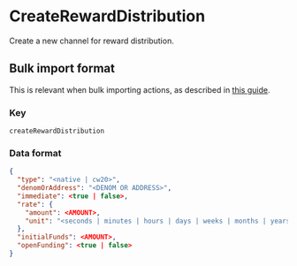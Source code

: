 # CreateRewardDistribution

Create a new channel for reward distribution.

## Bulk import format

This is relevant when bulk importing actions, as described in [this
guide](https://github.com/DA0-DA0/dao-dao-ui/wiki/Bulk-importing-actions).

### Key

`createRewardDistribution`

### Data format

```json
{
  "type": "<native | cw20>",
  "denomOrAddress": "<DENOM OR ADDRESS>",
  "immediate": <true | false>,
  "rate": {
    "amount": <AMOUNT>,
    "unit": "<seconds | minutes | hours | days | weeks | months | years | blocks>"
  },
  "initialFunds": <AMOUNT>,
  "openFunding": <true | false>
}
```
